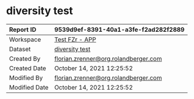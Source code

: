 



# diversity test

|Report ID|9539d9ef-8391-40a1-a3fe-f2ad282f2889|
| :--- | :--- |
|Workspace|[Test FZr - APP](../Workspaces/Test-FZr---APP.md)|
|Dataset|[diversity test](../Datasets/diversity-test.md)|
|Created By|florian.zrenner@org.rolandberger.com|
|Created Date|October 14, 2021 12:25:52|
|Modified By|florian.zrenner@org.rolandberger.com|
|Modified Date|October 14, 2021 12:25:52|
